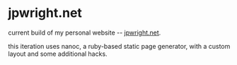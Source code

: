 jpwright.net
============

current build of my personal website -- <a href="http://jpwright.net">jpwright.net</a>.

this iteration uses nanoc, a ruby-based static page generator, with a custom layout and some additional hacks.
